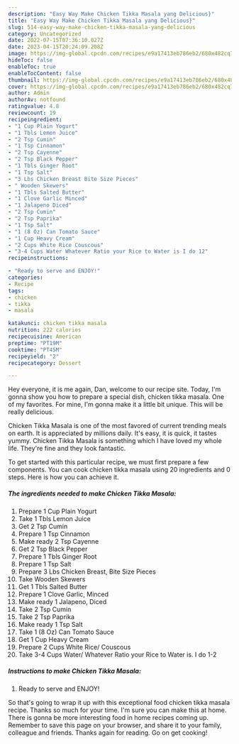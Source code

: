 ```yaml
---
description: "Easy Way Make Chicken Tikka Masala yang Delicious}"
title: "Easy Way Make Chicken Tikka Masala yang Delicious}"
slug: 514-easy-way-make-chicken-tikka-masala-yang-delicious
category: Uncategorized
date: 2022-07-15T07:36:10.027Z
date: 2023-04-15T20:24:09.208Z
image: https://img-global.cpcdn.com/recipes/e9a17413eb786eb2/680x482cq70/chicken-tikka-masala-recipe-main-photo.jpg
hideToc: false
enableToc: true
enableTocContent: false
thumbnail: https://img-global.cpcdn.com/recipes/e9a17413eb786eb2/680x482cq70/chicken-tikka-masala-recipe-main-photo.jpg
cover: https://img-global.cpcdn.com/recipes/e9a17413eb786eb2/680x482cq70/chicken-tikka-masala-recipe-main-photo.jpg
author: Admin
authorAv: notfound
ratingvalue: 4.8
reviewcount: 19
recipeingredient:
- "1 Cup Plain Yogurt"
- "1 Tbls Lemon Juice"
- "2 Tsp Cumin"
- "1 Tsp Cinnamon"
- "2 Tsp Cayenne"
- "2 Tsp Black Pepper"
- "1 Tbls Ginger Root"
- "1 Tsp Salt"
- "3 Lbs Chicken Breast Bite Size Pieces"
- " Wooden Skewers"
- "1 Tbls Salted Butter"
- "1 Clove Garlic Minced"
- "1 Jalapeno Diced"
- "2 Tsp Cumin"
- "2 Tsp Paprika"
- "1 Tsp Salt"
- "1 (8 Oz) Can Tomato Sauce"
- "1 Cup Heavy Cream"
- "2 Cups White Rice Couscous"
- "3-4 Cups Water Whatever Ratio your Rice to Water is I do 12"
recipeinstructions:

- "Ready to serve and ENJOY!"
categories:
- Recipe
tags:
- chicken
- tikka
- masala

katakunci: chicken tikka masala 
nutrition: 222 calories
recipecuisine: American
preptime: "PT19M"
cooktime: "PT45M"
recipeyield: "2"
recipecategory: Dessert

---
```



Hey everyone, it is me again, Dan, welcome to our recipe site. Today, I'm gonna show you how to prepare a special dish, chicken tikka masala. One of my favorites. For mine, I'm gonna make it a little bit unique. This will be really delicious.



Chicken Tikka Masala is one of the most favored of current trending meals on earth. It is appreciated by millions daily. It's easy, it is quick, it tastes yummy. Chicken Tikka Masala is something which I have loved my whole life. They're fine and they look fantastic.


To get started with this particular recipe, we must first prepare a few components. You can cook chicken tikka masala using 20 ingredients and 0 steps. Here is how you can achieve it.

<!--inarticleads1-->

##### The ingredients needed to make Chicken Tikka Masala:

1. Prepare 1 Cup Plain Yogurt
1. Take 1 Tbls Lemon Juice
1. Get 2 Tsp Cumin
1. Prepare 1 Tsp Cinnamon
1. Make ready 2 Tsp Cayenne
1. Get 2 Tsp Black Pepper
1. Prepare 1 Tbls Ginger Root
1. Prepare 1 Tsp Salt
1. Prepare 3 Lbs Chicken Breast, Bite Size Pieces
1. Take  Wooden Skewers
1. Get 1 Tbls Salted Butter
1. Prepare 1 Clove Garlic, Minced
1. Make ready 1 Jalapeno, Diced
1. Take 2 Tsp Cumin
1. Take 2 Tsp Paprika
1. Make ready 1 Tsp Salt
1. Take 1 (8 Oz) Can Tomato Sauce
1. Get 1 Cup Heavy Cream
1. Prepare 2 Cups White Rice/ Couscous
1. Take 3-4 Cups Water/ Whatever Ratio your Rice to Water is. I do 1-2




<!--inarticleads2-->

##### Instructions to make Chicken Tikka Masala:


1. Ready to serve and ENJOY!



So that's going to wrap it up with this exceptional food chicken tikka masala recipe. Thanks so much for your time. I'm sure you can make this at home. There is gonna be more interesting food in home recipes coming up. Remember to save this page on your browser, and share it to your family, colleague and friends. Thanks again for reading. Go on get cooking!
